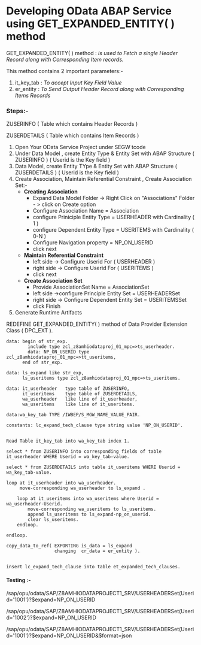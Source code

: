 # Developing OData ABAP Service using GET_EXPANDED_ENTITY( ) method

GET_EXPANDED_ENTITY( ) method : _is used to Fetch a single Header Record along with Corresponding Item records._

This method contains 2 important parameters:-
1. it_key_tab  : _To accept Input Key Field Value_
2. er_entity   : _To Send Output Header Record along with Corresponding Items Records_

### Steps:-

ZUSERINFO ( Table which contains  Header Records )

ZUSERDETAILS ( Table which contains Item Records )


1. Open Your OData Service Project under SEGW tcode
2. Under Data Model , create Entity Type & Entity Set  with ABAP Structure ( ZUSERINFO ) ( Userid is the Key field )
3.  Data Model, create Entity TYpe & Entity Set with ABAP Structure ( ZUSERDETAILS ) ( Userid is the Key field )
4. Create Association,  Maintain Referential Constraint , Create Association Set:-
    - **Creating Association**
        - Expand Data Model Folder -> Right Click on "Associations"  Folder - > click on Create option
        - Configure  Association Name  = Association
        - configure Priniciple  Entity Type  = USERHEADER with Cardinality ( 1 )
        - configure  Dependent Entity Type = USERITEMS   with Cardinality ( 0-N )
        - Configure Navigation property  =  NP_ON_USERID
        - click next
    - **Maintain Referential Constraint**
        - left side  -> Configure   Userid   For ( USERHEADER  )
        - right side -> Configure  Userid  For ( USERITEMS )
        - click next
    - **Create Association Set**
        - Provide AssociationSet Name  = AssociationSet
        - left side  ->configure Principle Entity Set = USERHEADERSet
        - right side -> Configure Dependent Entity Set = USERITEMSSet
        - click Finish
5. Generate Runtime Artifacts 


REDEFINE GET_EXPANDED_ENTITY( ) method of Data Provider Extension Class ( DPC_EXT ).


```
data: begin of str_exp.
        include type zcl_z8amhiodataproj_01_mpc=>ts_userheader.
        data: NP_ON_USERID type zcl_z8amhiodataproj_01_mpc=>tt_useritems,
      end of str_exp.

data: ls_expand like str_exp,
      ls_useritems type zcl_z8amhiodataproj_01_mpc=>ts_useritems.

data: it_userheader   type table of ZUSERINFO,
      it_useritems    type table of ZUSERDETAILS,
      wa_userheader   like line of it_userheader,
      wa_useritems    like line of it_useritems.

data:wa_key_tab TYPE /IWBEP/S_MGW_NAME_VALUE_PAIR.

constants: lc_expand_tech_clause type string value 'NP_ON_USERID'.


Read Table it_key_tab into wa_key_tab index 1.

select * from ZUSERINFO into corresponding fields of table it_userheader WHERE Userid = wa_key_tab-value.

select * from ZUSERDETAILS into table it_useritems WHERE Userid = wa_key_tab-value.

loop at it_userheader into wa_userheader.
     move-corresponding wa_userheader to ls_expand .

    loop at it_useritems into wa_useritems where Userid = wa_userheader-Userid.
        move-corresponding wa_useritems to ls_useritems.
        append ls_useritems to ls_expand-np_on_userid.
        clear ls_useritems.
    endloop.

endloop.

copy_data_to_ref( EXPORTING is_data = ls_expand
                  changing  cr_data = er_entity ).


insert lc_expand_tech_clause into table et_expanded_tech_clauses.

```

#### Testing :-

/sap/opu/odata/SAP/Z8AMHIODATAPROJECT1_SRV/USERHEADERSet(Userid='1001')?$expand=NP_ON_USERID

/sap/opu/odata/SAP/Z8AMHIODATAPROJECT1_SRV/USERHEADERSet(Userid='1002')?$expand=NP_ON_USERID

/sap/opu/odata/SAP/Z8AMHIODATAPROJECT1_SRV/USERHEADERSet(Userid='1001')?$expand=NP_ON_USERID&$format=json
